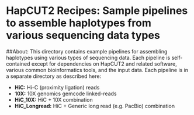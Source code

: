 HapCUT2 Recipes: Sample pipelines to assemble haplotypes from various sequencing data types
======

##About:
This directory contains example pipelines for assembling haplotypes using
various types of sequencing data. Each pipeline is self-contained
except for dependencies on HapCUT2 and related software, various common
bioinformatics tools, and the input data.
Each pipeline is in a separate directory as described here:

- **HiC:** Hi-C (proximity ligation) reads
- **10X:** 10X genomics gemcode linked-reads
- **HiC_10X:** HiC + 10X combination
- **HiC_Longread:** HiC + Generic long read (e.g. PacBio) combination

